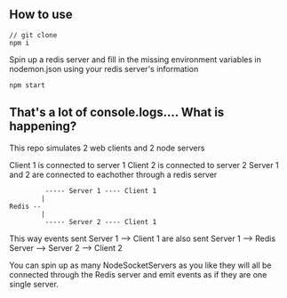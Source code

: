 ## How to use

```
// git clone
npm i
```

Spin up a redis server and fill in the missing environment variables in nodemon.json using your redis server's information

```
npm start
```

## That's a lot of console.logs.... What is happening?

This repo simulates 2 web clients and 2 node servers

Client 1 is connected to server 1
Client 2 is connected to server 2
Server 1 and 2 are connected to eachother through a redis server

```
         ----- Server 1 ---- Client 1
        |      
Redis --
        |
         ----- Server 2 ---- Client 1
```

This way events sent Server 1 --> Client 1 are also sent Server 1 --> Redis Server --> Server 2 --> Client 2

You can spin up as many NodeSocketServers as you like they will all be connected through the Redis server and emit events as if they are one single server.